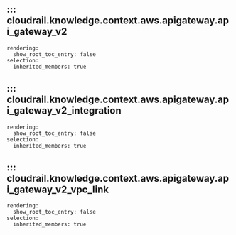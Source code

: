 ## ::: cloudrail.knowledge.context.aws.apigateway.api_gateway_v2
    rendering:
      show_root_toc_entry: false
    selection:
      inherited_members: true

## ::: cloudrail.knowledge.context.aws.apigateway.api_gateway_v2_integration
    rendering:
      show_root_toc_entry: false
    selection:
      inherited_members: true

## ::: cloudrail.knowledge.context.aws.apigateway.api_gateway_v2_vpc_link
    rendering:
      show_root_toc_entry: false
    selection:
      inherited_members: true

